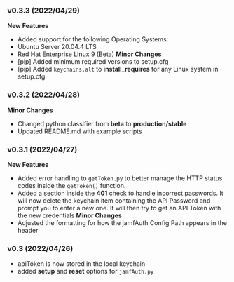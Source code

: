 ### v0.3.3 (2022/04/29)
**New Features**
 - Added support for the following Operating Systems:
  - Ubuntu Server 20.04.4 LTS
  - Red Hat Enterprise Linux 9 (Beta)
**Minor Changes**
 - [pip] Added minimum required versions to setup.cfg
 - [pip] Added `keychains.alt` to **install_requires** for any Linux system in setup.cfg

### v0.3.2 (2022/04/28)
**Minor Changes**
 - Changed python classifier from **beta** to **production/stable**
 - Updated README.md with example scripts

### v0.3.1 (2022/04/27)
**New Features**
 - Added error handling to `getToken.py` to better manage the HTTP status codes inside the `getToken()` function.
 - Added a section inside the **401** check to handle incorrect passwords. It will now delete the keychain item containing the API Password and prompt you to enter a new one. It will then try to get an API Token with the new credentials
**Minor Changes**
 - Adjusted the formatting for how the jamfAuth Config Path appears in the header

### v0.3 (2022/04/26)
 - apiToken is now stored in the local keychain
 - added **setup** and **reset** options for `jamfAuth.py`
